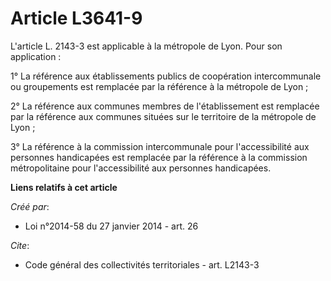 # Article L3641-9

L'article L. 2143-3 est applicable à la métropole de Lyon. Pour son application :

1° La référence aux établissements publics de coopération intercommunale ou groupements est remplacée par la référence à la
métropole de Lyon ;

2° La référence aux communes membres de l'établissement est remplacée par la référence aux communes situées sur le territoire
de la métropole de Lyon ;

3° La référence à la commission intercommunale pour l'accessibilité aux personnes handicapées est remplacée par la référence
à la commission métropolitaine pour l'accessibilité aux personnes handicapées.

**Liens relatifs à cet article**

_Créé par_:

  - Loi n°2014-58 du 27 janvier 2014 - art. 26

_Cite_:

  - Code général des collectivités territoriales - art. L2143-3
